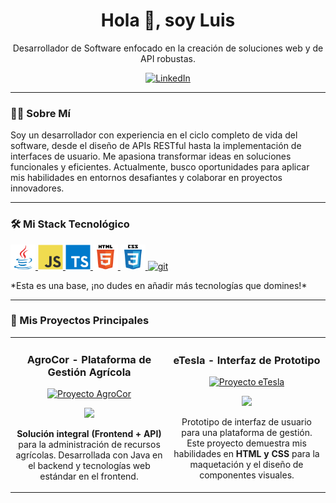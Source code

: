 <h1 align="center">
  Hola 👋, soy Luis
</h1>
<p align="center">
  Desarrollador de Software enfocado en la creación de soluciones web y de API robustas.
</p>

<p align="center">
  <a href="URL_DE_TU_LINKEDIN" target="_blank">
    <img src="[https://img.shields.io/badge/LinkedIn-0077B5?style=for-the-badge&logo=linkedin&logoColor=white](https://www.linkedin.com/in/luis-salvador-romero-aguilar-22088b388/)" alt="LinkedIn"/>
  </a>
</p>

---

### 👨‍💻 Sobre Mí

Soy un desarrollador con experiencia en el ciclo completo de vida del software, desde el diseño de APIs RESTful hasta la implementación de interfaces de usuario. Me apasiona transformar ideas en soluciones funcionales y eficientes. Actualmente, busco oportunidades para aplicar mis habilidades en entornos desafiantes y colaborar en proyectos innovadores.

---

### 🛠️ Mi Stack Tecnológico

<p align="left">
  <a href="https://www.java.com" target="_blank" rel="noreferrer"> 
    <img src="https://raw.githubusercontent.com/devicons/devicon/master/icons/java/java-original.svg" alt="java" width="40" height="40"/> 
  </a>
  <a href="https://developer.mozilla.org/en-US/docs/Web/JavaScript" target="_blank" rel="noreferrer"> 
    <img src="https://raw.githubusercontent.com/devicons/devicon/2ae2a900d2f041da66e950e4d48052658d850630/icons/javascript/javascript-original.svg" alt="javascript" width="40" height="40"/>
  </a>
  <a href="https://www.typescriptlang.org/" target="_blank" rel="noreferrer"> 
    <img src="https://raw.githubusercontent.com/devicons/devicon/master/icons/typescript/typescript-original.svg" alt="typescript" width="40" height="40"/>
  </a>
  <a href="https://www.w3.org/html/" target="_blank" rel="noreferrer"> 
    <img src="https://raw.githubusercontent.com/devicons/devicon/master/icons/html5/html5-original-wordmark.svg" alt="html5" width="40" height="40"/> 
  </a>
  <a href="https://www.w3schools.com/css/" target="_blank" rel="noreferrer"> 
    <img src="https://raw.githubusercontent.com/devicons/devicon/master/icons/css3/css3-original-wordmark.svg" alt="css3" width="40" height="40"/> 
  </a>
  <a href="https://git-scm.com/" target="_blank" rel="noreferrer"> 
    <img src="https://www.vectorlogo.zone/logos/git-scm/git-scm-icon.svg" alt="git" width="40" height="40"/> 
  </a>
</p>
*Esta es una base, ¡no dudes en añadir más tecnologías que domines!*

---

### 🚀 Mis Proyectos Principales

<table>
  <tr>
    <td width="50%">
      <h3 align="center">AgroCor - Plataforma de Gestión Agrícola</h3>
      <div align="center">
        <a href="https://github.com/ft-whit-luis/Integrador-AgroCor" target="_blank">
          <img src="URL_DE_IMAGEN_DE_AGROCOR" alt="Proyecto AgroCor" style="width:100%;">
        </a>
        <br>
        <p>
          <a href="https://github.com/ft-whit-luis/Integrador-AgroCor" target="_blank">
            <img src="https://img.shields.io/badge/Ver_Código-100000?style=for-the-badge&logo=github&logoColor=white">
          </a>
        </p>
        <p><strong>Solución integral (Frontend + API)</strong> para la administración de recursos agrícolas. Desarrollada con Java en el backend y tecnologías web estándar en el frontend.</p>
      </div>
    </td>
    <td width="50%">
      <h3 align="center">eTesla - Interfaz de Prototipo</h3>
      <div align="center">
        <a href="https://github.com/ft-whit-luis/eTesla-Front" target="_blank">
           <img src="URL_DE_IMAGEN_DE_ETESLA" alt="Proyecto eTesla" style="width:100%;">
        </a>
        <br>
        <p>
          <a href="https://github.com/ft-whit-luis/eTesla-Front" target="_blank">
            <img src="https://img.shields.io/badge/Ver_Código-100000?style=for-the-badge&logo=github&logoColor=white">
          </a>
        </p>
        <p>Prototipo de interfaz de usuario para una plataforma de gestión. Este proyecto demuestra mis habilidades en <strong>HTML y CSS</strong> para la maquetación y el diseño de componentes visuales.</p>
      </div>
    </td>
  </tr>
</table>
